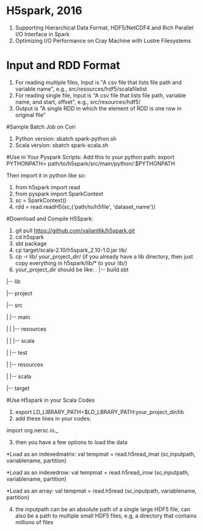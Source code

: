 # H5spark, 2016
1. Supporting Hierarchical Data Format, HDF5/NetCDF4 and Rich Parallel I/O Interface in Spark
2. Optimizing I/O Performance on Cray Machine with Lustre Filesystems

# Input and RDD Format
1. For reading multiple files, Input is "A csv file that lists file path and variable name", e.g., src/resources/hdf5/scalafilelist
2. For reading single file, Input is "A csv file that lists file path, variable name, and start, offset", e.g., src/resources/hdf5/
3. Output is "A single RDD in which the element of RDD is one row in original file"

#Sample Batch Job on Cori
1. Python version: sbatch spark-python.sh 
2. Scala version: sbatch spark-scala.sh

#Use in Your Pyspark Scripts:
Add this to your python path:
	export PYTHONPATH= path/to/h5spark/src/main/python/:$PYTHONPATH

Then import it in python like so:

1. from h5spark import read
2. from pyspark import SparkContext
3. sc = SparkContext()
4. rdd = read.readH5(sc,('path/to/h5file', 'dataset_name'))

#Download and Compile H5Spark:
1. git pull https://github.com/valiantljk/h5spark.git
2. cd h5spark
3. sbt package
4. cp target/scala-2.10/h5spark_2.10-1.0.jar lib/
5. cp -r lib/ your_project_dir/ (if you already have a lib directory, then just copy everything in h5spark/lib/* to your lib/)
6. your_project_dir should be like:
.
|-- build.sbt

|-- lib

|-- project

|-- src

|    |-- main

|    |    |-- resources

|    |    |-- scala

|    |-- test

|        |-- resources

|        |-- scala

|-- target

#Use H5spark in your Scala Codes
1. export LD_LIBRARY_PATH=$LD_LBRARY_PATH:your_project_dir/lib
2. add these lines in your codes:

import org.nersc.io._

3. then you have a few options to load the data

*Load as an indexedmatrix: val tempmat = read.h5read_imat (sc,inputpath, variablename, partition)

*Load as an indexedrow: val tempmat = read.h5read_irow (sc,inputpath, variablename, partition)

*Load as an array: val tempmat = read.h5read (sc,inputpath, variablename, partition)

4. the inputpath can be an absolute path of a single large HDF5 file, can also be a path to multiple small HDF5 files, e.g, a directory that contains millions of files
